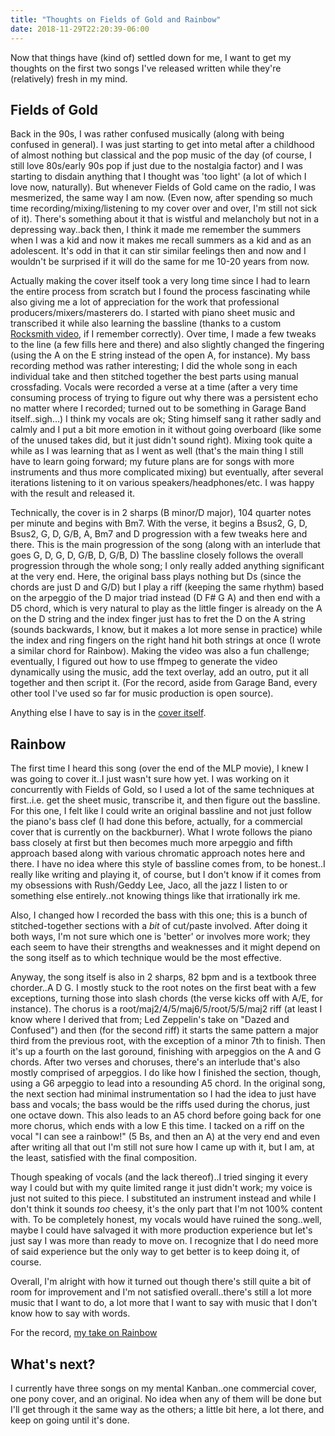```yaml
---
title: "Thoughts on Fields of Gold and Rainbow"
date: 2018-11-29T22:20:39-06:00
---
```


Now that things have (kind of) settled down for me, I want to get my thoughts on the first two songs I've released written while they're (relatively) fresh in my mind.
## Fields of Gold
Back in the 90s, I was rather confused musically (along with being confused in general).  I was just starting to get into metal after a childhood of almost nothing but classical and the pop music of the day (of course, I still love 80s/early 90s pop if just due to the nostalgia factor) and I was starting to disdain anything that I thought was 'too light' (a lot of which I love now, naturally).  But whenever Fields of Gold came on the radio, I was mesmerized, the same way I am now.  (Even now, after spending so much time recording/mixing/listening to my cover over and over, I'm still not sick of it).  There's something about it that is wistful and melancholy but not in a depressing way..back then, I think it made me remember the summers when I was a kid and now it makes me recall summers as a kid and as an adolescent.  It's odd in that it can stir similar feelings then and now and I wouldn't be surprised if it will do the same for me 10-20 years from now.

Actually making the cover itself took a very long time since I had to learn the entire process from scratch but I found the process fascinating while also giving me a lot of appreciation for the work that professional producers/mixers/masterers do. I started with piano sheet music and transcribed it while also learning the bassline (thanks to a custom [Rocksmith video](https://www.youtube.com/watch?v=1nJKkWBVHD0), if I remember correctly).  Over time, I made a few tweaks to the line (a few fills here and there) and also slightly changed the fingering (using the A on the E string instead of the open A, for instance).  My bass recording method was rather interesting; I did the whole song in each individual take and then stitched together the best parts using manual crossfading.  Vocals were recorded a verse at a time (after a very time consuming process of trying to figure out why there was a persistent echo no matter where I recorded; turned out to be something in Garage Band itself..sigh...)  I think my vocals are ok; Sting himself sang it rather sadly and calmly and I put a bit more emotion in it without going overboard (like some of the unused takes did, but it just didn't sound right).  Mixing took quite a while as I was learning that as I went as well (that's the main thing I still have to learn going forward; my future plans are for songs with more instruments and thus more complicated mixing) but eventually, after several iterations listening to it on various speakers/headphones/etc. I was happy with the result and released it.

Technically, the cover is in 2 sharps (B minor/D major), 104 quarter notes per minute and begins with Bm7.  With the verse, it begins a Bsus2, G, D, Bsus2, G, D, G/B, A, Bm7 and D progression with a few tweaks here and there.  This is the main progression of the song (along with an interlude that goes G, D, G, D, G/B, D, G/B, D) The bassline closely follows the overall progression through the whole song; I only really added anything significant at the very end.  Here, the original bass plays nothing but Ds (since the chords are just D and G/D) but I play a riff (keeping the same rhythm) based on the arpeggio of the D major triad instead (D F# G A) and then end with a D5 chord, which is very natural to play as the little finger is already on the A on the D string and the index finger just has to fret the D on the A string (sounds backwards, I know, but it makes a lot more sense in practice) while the index and ring fingers on the right hand hit both strings at once (I wrote a similar chord for Rainbow).  Making the video was also a fun challenge; eventually, I figured out how to use ffmpeg to generate the video dynamically using the music, add the text overlay, add an outro, put it all together and then script it.  (For the record, aside from Garage Band, every other tool I've used so far for music production is open source).

Anything else I have to say is in the [cover itself](https://www.youtube.com/watch?v=DTvxKR3t3Po).

## Rainbow

The first time I heard this song (over the end of the MLP movie), I knew I was going to cover it..I just wasn't sure how yet.  I was working on it concurrently with Fields of Gold, so I used a lot of the same techniques at first..i.e. get the sheet music, transcribe it, and then figure out the bassline.  For this one, I felt like I could write an original bassline and not just follow the piano's bass clef (I had done this before, actually, for a commercial cover that is currently on the backburner).  What I wrote follows the piano bass closely at first but then becomes much more arpeggio and fifth approach based along with various chromatic approach notes here and there.  I have no idea where this style of bassline comes from, to be honest..I really like writing and playing it, of course, but I don't know if it comes from my obsessions with Rush/Geddy Lee, Jaco, all the jazz I listen to or something else entirely..not knowing things like that irrationally irk me.

Also, I changed how I recorded the bass with this one; this is a bunch of stitched-together sections with a *bit* of cut/paste involved.  After doing it both ways, I'm not sure which one is 'better' or involves more work; they each seem to have their strengths and weaknesses and it might depend on the song itself as to which technique would be the most effective.

Anyway, the song itself is also in 2 sharps, 82 bpm and is a textbook three chorder..A D G.  I mostly stuck to the root notes on the first beat with a few exceptions, turning those into slash chords (the verse kicks off with A/E, for instance).  The chorus is a root/maj2/4/5/maj6/5/root/5/5/maj2 riff (at least I know where I derived that from; Led Zeppelin's take on "Dazed and Confused") and then (for the second riff) it starts the same pattern a major third from the previous root, with the exception of a minor 7th to finish.  Then it's up a fourth on the last goround, finishing with arpeggios on the A and G chords.  After two verses and choruses, there's an interlude that's also mostly comprised of arpeggios.  I do like how I finished the section, though, using a G6 arpeggio to lead into a resounding A5 chord.  In the original song, the next section had minimal instrumentation so I had the idea to just have bass and vocals; the bass would be the riffs used during the chorus, just one octave down.  This also leads to an A5 chord before going back for one more chorus, which ends with a low E this time.  I tacked on a riff on the vocal "I can see a rainbow!" (5 Bs, and then an A) at the very end and even after writing all that out I'm still not sure how I came up with it, but I am, at the least, satisfied with the final composition.

Though speaking of vocals (and the lack thereof)..I tried singing it every way I could but with my quite limited range it just didn't work; my voice is just not suited to this piece.  I substituted an instrument instead and while I don't think it sounds *too* cheesy, it's the only part that I'm not 100% content with.  To be completely honest, my vocals would have ruined the song..well, maybe I could have salvaged it with more production experience but let's just say I was more than ready to move on.  I recognize that I do need more of said experience but the only way to get better is to keep doing it, of course.

Overall, I'm alright with how it turned out though there's still quite a bit of room for improvement and I'm not satisfied overall..there's still a lot more music that I want to do, a lot more that I want to say with music that I don't know how to say with words.

For the record, [my take on Rainbow](https://www.youtube.com/watch?v=0NmD1ZNi7XY)

## What's next?

I currently have three songs on my mental Kanban..one commercial cover, one pony cover, and an original.  No idea when any of them will be done but I'll get through it the same way as the others; a little bit here, a lot there, and keep on going until it's done.
